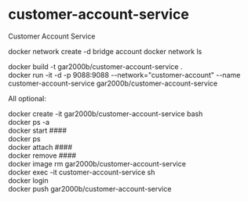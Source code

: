 # customer-account-service
Customer Account Service

docker network create -d bridge account 
docker network ls  

docker build -t gar2000b/customer-account-service .  
docker run -it -d -p 9088:9088 --network="customer-account" --name customer-account-service gar2000b/customer-account-service  

All optional:

docker create -it gar2000b/customer-account-service bash  
docker ps -a  
docker start ####  
docker ps  
docker attach ####  
docker remove ####  
docker image rm gar2000b/customer-account-service  
docker exec -it customer-account-service sh  
docker login  
docker push gar2000b/customer-account-service  